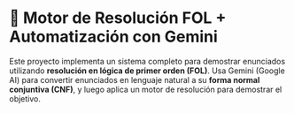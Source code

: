 # 🧠 Motor de Resolución FOL + Automatización con Gemini

Este proyecto implementa un sistema completo para demostrar enunciados utilizando **resolución en lógica de primer orden (FOL)**. Usa Gemini (Google AI) para convertir enunciados en lenguaje natural a su **forma normal conjuntiva (CNF)**, y luego aplica un motor de resolución para demostrar el objetivo.



